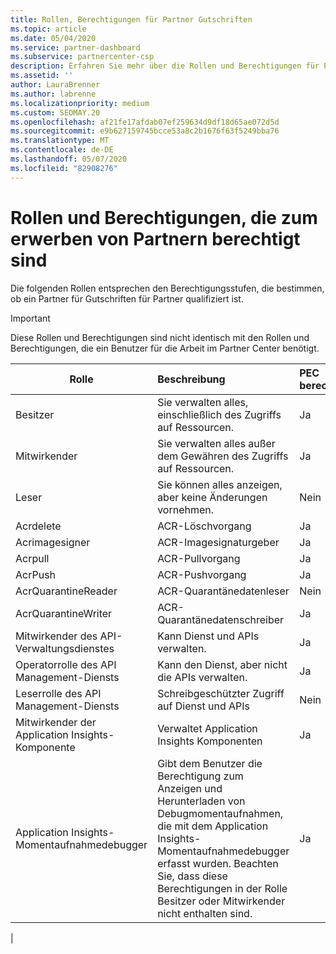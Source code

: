 ```yaml
---
title: Rollen, Berechtigungen für Partner Gutschriften
ms.topic: article
ms.date: 05/04/2020
ms.service: partner-dashboard
ms.subservice: partnercenter-csp
description: Erfahren Sie mehr über die Rollen und Berechtigungen für Partner, die in der Lage sind, vom Partner erworbene Guthaben (PEC) zu verdienen. Diese unterscheiden sich von den Rollen, die in Partner Center funktionieren.
ms.assetid: ''
author: LauraBrenner
ms.author: labrenne
ms.localizationpriority: medium
ms.custom: SEOMAY.20
ms.openlocfilehash: af21fe17afdab07ef259634d9df18d65ae072d5d
ms.sourcegitcommit: e9b627159745bcce53a8c2b1676f63f5249bba76
ms.translationtype: MT
ms.contentlocale: de-DE
ms.lasthandoff: 05/07/2020
ms.locfileid: "82908276"
---
```

# <a name="roles-and-permissions-eligible-to-earn-partner-earned-credit"></a>Rollen und Berechtigungen, die zum erwerben von Partnern berechtigt sind

Die folgenden Rollen entsprechen den Berechtigungsstufen, die bestimmen, ob ein Partner für Gutschriften für Partner qualifiziert ist.

>[!Important]
>Diese Rollen und Berechtigungen sind nicht identisch mit den Rollen und Berechtigungen, die ein Benutzer für die Arbeit im Partner Center benötigt.

|**Rolle**   |**Beschreibung**   |**PEC berechtigt**   |
|-----------------|:------------------|:--------------|
|Besitzer  |Sie verwalten alles, einschließlich des Zugriffs auf Ressourcen.|Ja|
|Mitwirkender |Sie verwalten alles außer dem Gewähren des Zugriffs auf Ressourcen.|Ja|
|Leser|Sie können alles anzeigen, aber keine Änderungen vornehmen.|Nein |
|Acrdelete|ACR-Löschvorgang|Ja|
|Acrimagesigner|ACR-Imagesignaturgeber|Ja|
|Acrpull|ACR-Pullvorgang|Ja|
|AcrPush|ACR-Pushvorgang|Ja|
|AcrQuarantineReader|ACR-Quarantänedatenleser|Nein |
|AcrQuarantineWriter| ACR-Quarantänedatenschreiber|Ja|
|Mitwirkender des API-Verwaltungsdienstes|Kann Dienst und APIs verwalten.|Ja|
|Operatorrolle des API Management-Diensts|Kann den Dienst, aber nicht die APIs verwalten.|Ja|
|Leserrolle des API Management-Diensts|Schreibgeschützter Zugriff auf Dienst und APIs|Nein |
|Mitwirkender der Application Insights-Komponente|Verwaltet Application Insights Komponenten|Ja|
|Application Insights-Momentaufnahmedebugger|Gibt dem Benutzer die Berechtigung zum Anzeigen und Herunterladen von Debugmomentaufnahmen, die mit dem Application Insights-Momentaufnahmedebugger erfasst wurden. Beachten Sie, dass diese Berechtigungen in der Rolle Besitzer oder Mitwirkender nicht enthalten sind.|Ja|
|